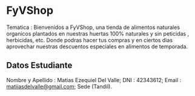 # FyVShop
Tematica : 
Bienvenidos a FyVShop, una tienda de alimentos naturales organicos plantados en nuestras huertas 100% naturales y sin peticidas , herbicidas, etc.
Donde podras hacer tus compras y en ciertos dias aprovechar nuestras descuentos especiales en alimentos de temporada.

## Datos Estudiante

 Nombre y Apellido : Matias Ezequiel Del Valle; DNI : 42343612; Email : matiiasdelvalle@gmail.com; Sede (Tandil).

